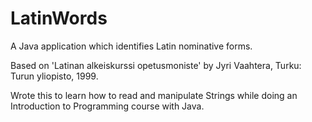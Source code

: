 # LatinWords
A Java application which identifies Latin nominative forms.

Based on 'Latinan alkeiskurssi opetusmoniste' by Jyri Vaahtera, Turku: Turun yliopisto, 1999.
            
Wrote this to learn how to read and manipulate Strings while doing an Introduction to Programming course with Java.
